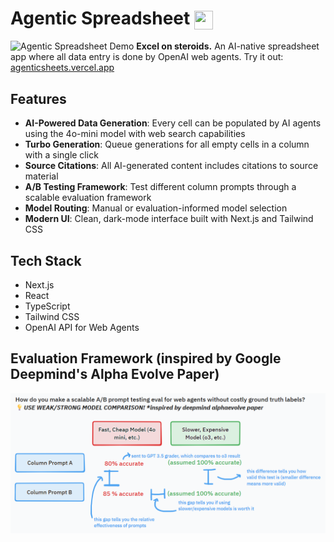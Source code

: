 # Agentic Spreadsheet <img src="src/app/favicon.ico" width="30" height="30" style="vertical-align: middle;">
![Agentic Spreadsheet Demo](README_GIF.gif)
**Excel on steroids.** An AI-native spreadsheet app where all data entry is done by OpenAI web agents. Try it out: [agenticsheets.vercel.app](https://agenticsheets.vercel.app)

## Features

- **AI-Powered Data Generation**: Every cell can be populated by AI agents using the 4o-mini model with web search capabilities
- **Turbo Generation**: Queue generations for all empty cells in a column with a single click
- **Source Citations**: All AI-generated content includes citations to source material
- **A/B Testing Framework**: Test different column prompts through a scalable evaluation framework
- **Model Routing**: Manual or evaluation-informed model selection
- **Modern UI**: Clean, dark-mode interface built with Next.js and Tailwind CSS

## Tech Stack

- Next.js
- React
- TypeScript
- Tailwind CSS
- OpenAI API for Web Agents

## Evaluation Framework (inspired by Google Deepmind's Alpha Evolve Paper)
![Scalable Evaluation Framework](Scalable_Eval_Framework.png)
